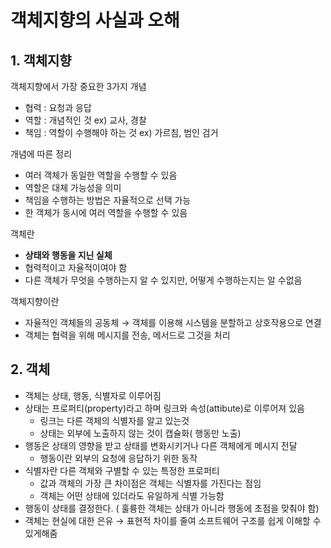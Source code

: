 # 객체지향의 사실과 오해

## 1. 객체지향

객체지향에서 가장 중요한 3가지 개념

- 협력 : 요청과 응답
- 역할 : 개념적인 것 ex) 교사, 경찰
- 책임 : 역할이 수행해야 하는 것 ex) 가르침, 범인 검거

개념에 따른 정리 

- 여러 객체가 동일한 역할을 수행할 수 있음
- 역할은 대체 가능성을 의미
- 책임을 수행하는 방법은 자율적으로 선택 가능
- 한 객체가 동시에 여러 역할을 수행할 수 있음

객체란

- **상태와 행동을 지닌 실체**
- 협력적이고 자율적이여야 함
- 다른 객체가 무엇을 수행하는지 알 수 있지만, 어떻게 수행하는지는 알 수없음

객체지향이란

- 자율적인 객체들의 공동체 → 객체를 이용해 시스템을 분할하고 상호작용으로 연결
- 객체는 협력을 위해 메시지를 전송, 메서드로 그것을 처리

## 2. 객체

- 객체는 상태, 행동, 식별자로 이루어짐
- 상태는 프로퍼티(property)라고 하며 링크와 속성(attibute)로 이루어져 있음
    - 링크는 다른 객체의 식별자를 알고 있는것
    - 상태는 외부에 노출하지 않는 것이 캡슐화( 행동만 노출)
- 행동은 상태의 영향을 받고 상태를 변화시키거나 다른 객체에게 메시지 전달
    - 행동이란 외부의 요청에 응답하기 위한 동작
- 식별자란 다른 객체와 구별할 수 있는 특정한 프로퍼티
    - 값과 객체의 가장 큰 차이점은 객체는 식별자를 가진다는 점임
    - 객체는 어떤 상태에 있더라도 유일하게 식별 가능함
- 행동이 상태를 결정한다. ( 훌륭한 객체는 상태가 아니라 행동에 초점을 맞춰야 함)
- 객체는 현실에 대한 은유 → 표현적 차이를 줄여 소프트웨어 구조를 쉽게 이해할 수 있게해줌